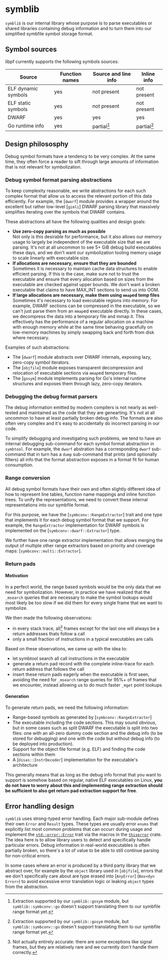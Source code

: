 symblib
=======

`symblib` is our internal library whose purpose is to parse executables or
shared libraries containing debug information and to turn them into our
simplified symbfile symbol storage format.

## Symbol sources

libpf currently supports the following symbols sources:

| Source               | Function names | Source and line info | Inline info |
|----------------------|----------------|----------------------|-------------|
| ELF dynamic symbols  | yes            | not present          | not present |
| ELF static symbols   | yes            | not present          | not present |
| DWARF                | yes            | yes                  | yes         |
| Go runtime info      | yes            | partial[^1]          | partial[^1] |

[^1]: Extraction supported by our `symblib::gosym` module, but
      `symblib::symbconv::go` doesn't support translating them to our symbfile
      range format yet.

## Design philososphy

Debug symbol formats have a tendency to be very complex. At the same time, they
often force a reader to sift through large amounts of information that is not
relevant for symbolization.

### Debug symbol format parsing abstractions

To keep complexity reasonable, we write abstractions for each such complex format
that allow us to access the relevant portion of this data efficiently. For example,
the [`dwarf`] module provides a wrapper around the excellent but rather low-level
[`gimli`] DWARF parsing library that massively simplifies iterating over the symbols
that DWARF contains.

These abstractions all have the following qualities and design goals:

- **Use zero-copy parsing as much as possible**\
  Not only is this desirable for performance, but it also allows our memory usage
  to largely be independent of the executable size that we are parsing. It's not
  at all uncommon to see 5+ GiB debug build executables these days, and we don't
  want our symbolization tooling memory usage to scale linearly with executable
  size.
- **If allocations are necessary, ensure that they are bounded**\
  Sometimes it is necessary to maintain cache data structures to enable efficient
  parsing. If this is the case, make sure not to trust the executable and ensure
  that every allocation based on sizes from the executable are checked against
  upper bounds. We don't want a broken executable that claims to have MAX_INT
  sections to send us into OOM.
- **If large allocations are necessary, make them using `mmap`ed temp files**\
  Sometimes it's necessary to load executable regions into memory. For example,
  DWARF sections can be compressed in the executable, so we can't just parse them
  from an `mmap`ed executable directly. In these cases, we decompress the data
  into a temporary file and mmap it. This effectively has the performance of a
  regular allocation on a machine with enough memory while at the same time
  behaving gracefully on low-memory machines by simply swapping back and forth
  from disk where necessary.

Examples of such abstractions:

- The [`dwarf`] module abstracts over DWARF internals, exposing lazy, zero-copy
  symbol iterators.
- The [`objfile`] module exposes transparent decompression and relocation of
  executable sections via `mmap`ed temporary files.
- The [`gosym`] module implements parsing for Go's internal runtime structures
  and exposes them through lazy, zero-copy iterators.

### Debugging the debug format parsers

The debug information emitted by modern compilers is not nearly as well-tested
and maintained as the code that they are genearting. It's not at all uncommon to
have at least partially broken debug info. The formats are also often very
complex and it's easy to accidentally do incorrect parsing in our code.

To simplify debugging and investigating such problems, we tend to have an internal
debugging sub-command for each symbol format abstraction in `symbtool`. For
example, the `dwarf` abstration has a corresponding `dwarf` sub-command that in
turn has a `dump` sub-command that prints (and optionally filters) all info that
the format abstraction exposes in a format fit for human consumption.

### Range conversion

All debug symbol formats have their own and often slightly different idea of how
to represent line tables, function name mappings and inline function trees. To
unify the representations, we need to convert these internal representations into
our symbfile format.

For this purpose, we have the [`symbconv::RangeExtractor`] trait and one type
that implements it for each debug symbol format that we support. For example,
the `RangeExtractor` implementation for DWARF symbols is implemented on the
[`symbconv::dwarf::Extractor`] type.

We further have one range extractor implementation that allows merging the output
of multiple other range extractors based on priority and coverage maps:
[`symbconv::multi::Extractor`].

### Return pads

#### Motivation

In a perfect world, the range based symbols would be the only data that we need
for symbolization. However, in practice we have realized that the `_msearch`
queries that are necessary to make the symbol lookups would most likely be too
slow if we did them for every single frame that we want to symbolize.

We then made the following observations:

- in every stack trace, all[^all] frames except for the last one will always be a
  return addresses thats follow a call
- only a small fraction of instructions in a typical executables are calls

Based on these observations, we came up with the idea to:

- let symbtool search all call instructions in the executable
- generate a return pad record with the complete inline-trace for each return
  address that follows the call
- insert these return pads eagerly when the executable is first seen, avoiding
  the need for `_msearch` range queries for 95%+ of frames that we encounter,
  instead allowing us to do much faster `_mget` point lookups

[^all]: Not actually entirely accurate: there are some exceptions like signal
        frames, but they are relatively rare and we currently don't handle them
        correctly.

#### Generation

To generate return pads, we need the following information:

- Range-based symbols as generated by [`symbconv::RangeExtractor`]
- The executable including the code sections. This may sound obvious, but in some
  cases such as split DWARF the executable is split into two files: one with an
  all-zero dummy code section and the debug info (to be stored for debugging)
  and one with the code but without debug info (to be deployed into production).
- Support for the object file format (e.g. ELF) and finding the code sections
  within them
- A [`disas::InstrDecoder`] implementation for the executable's architecture

This generally means that as long as the debug info format that you want to
support is somehow based on regular, native ELF executables on Linux, **you
do not have to worry about this and implementing range extraction should be
sufficient to also get return pad extraction support for free**.

## Error handling design

`symblib` uses strong-typed error handling. Each major sub-module defines their
own `Error` and `Result` types. These types are usually error `enums` that
explicitly list most common problems that can occurr during usage and implement
the [`std::error::Error`] trait via the macros in the [`thiserror`] crate. The
idea here is to allow library users to detect and specifically handle particular
errors. Debug information in real-world executables is often partially broken,
so there's a lot of value to be able to still continue parsing for non-critical
errors.

In some cases where an error is produced by a third party library that we
abstract over, for example by the `object` library used in [`objfile`], errors
that we don't specifically care about are type erased into [`AnyError`]
(`Box<dyn Error>`) to avoid excessive error translation logic or leaking
`object` types from the abstraction.

[`thiserror`]: https://docs.rs/thiserror/latest/thiserror
[`std::error::Error`]: https://doc.rust-lang.org/std/error/trait.Error.html
